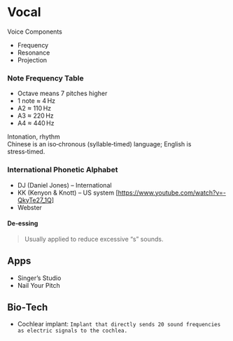 # Vocal

Voice Components

- Frequency
- Resonance
- Projection

### Note Frequency Table

- Octave means 7 pitches higher
- 1 note ≈ 4 Hz
- A2 ≈ 110 Hz
- A3 ≈ 220 Hz
- A4 ≈ 440 Hz

Intonation, rhythm  
Chinese is an iso‑chronous (syllable‑timed) language; English is stress‑timed.

### International Phonetic Alphabet

- DJ (Daniel Jones) – International
- KK (Kenyon & Knott) – US system [https://www.youtube.com/watch?v=-QkyTe27_1Q]
- Webster

#### De‑essing
> Usually applied to reduce excessive “s” sounds.

## Apps

- Singer’s Studio
- Nail Your Pitch

## Bio‑Tech

- Cochlear implant: `Implant that directly sends 20 sound frequencies as electric signals to the cochlea.`
